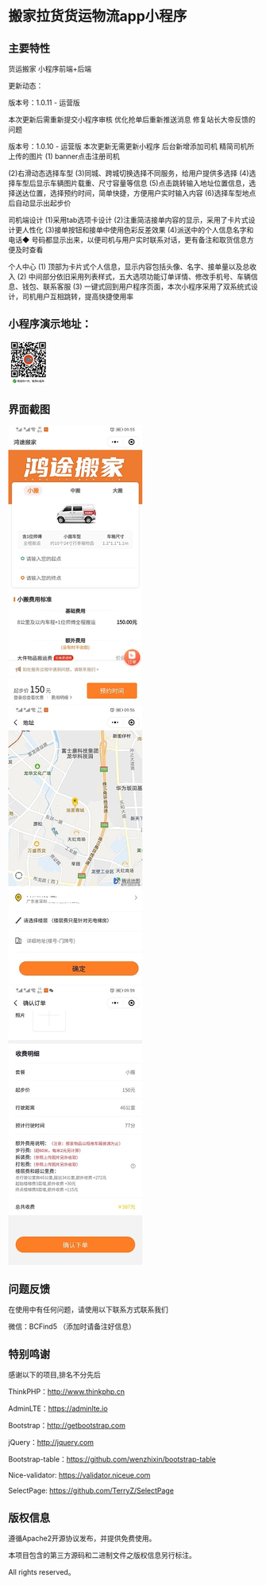 # 搬家拉货货运物流app小程序


## 主要特性

货运搬家 小程序前端+后端

更新动态：

版本号：1.0.11 - 运营版

本次更新后需重新提交小程序审核
优化抢单后重新推送消息
修复站长大帝反馈的问题

版本号：1.0.10 - 运营版
本次更新无需更新小程序
后台新增添加司机
精简司机所上传的图片
(1) banner点击注册司机

(2)右滑动态选择车型
(3)同城、跨城切换选择不同服务，给用户提供多选择
(4)选择车型后显示车辆图片载重、尺寸容量等信息
(5)点击跳转输入地址位置信息，选择送达位置，选择预约时间，简单快捷，方便用户实时输入内容
(6)选择车型地点后自动显示出起步价
 
司机端设计
(1)采用tab选项卡设计
(2)注重简洁接单内容的显示，采用了卡片式设计更人性化
(3)接单按钮和接单中使用色彩反差效果
(4)派送中的个人信息名字和电话◆ 号码都显示出来，以便司机与用户实时联系对话，更有备注和取货信息方便及时查看

个人中心
(1) 顶部为卡片式个人信息，显示内容包括头像、名字、接单量以及总收入
(2) 中间部分依旧采用列表样式，五大选项功能订单详情、修改手机号、车辆信息、钱包、联系客服
(3) 一键式回到用户程序页面，本次小程序采用了双系统式设计，司机用户互相跳转，提高快捷使用率

## 小程序演示地址：
![image](https://github.com/DOUBLE-Baller/movehouse/blob/master/img/_20200812093244.jpg?raw=true)
## 界面截图
![image](https://github.com/DOUBLE-Baller/movehouse/blob/master/img/_20200812100206.jpg?raw=true)
![image](https://github.com/DOUBLE-Baller/movehouse/blob/master/img/_20200812100149.jpg?raw=true)
![image](https://github.com/DOUBLE-Baller/movehouse/blob/master/img/_20200812100122.jpg?raw=true)

## 问题反馈

在使用中有任何问题，请使用以下联系方式联系我们

微信：BCFind5 （添加时请备注好信息）

## 特别鸣谢

感谢以下的项目,排名不分先后

ThinkPHP：http://www.thinkphp.cn

AdminLTE：https://adminlte.io

Bootstrap：http://getbootstrap.com

jQuery：http://jquery.com

Bootstrap-table：https://github.com/wenzhixin/bootstrap-table

Nice-validator: https://validator.niceue.com

SelectPage: https://github.com/TerryZ/SelectPage


## 版权信息

遵循Apache2开源协议发布，并提供免费使用。

本项目包含的第三方源码和二进制文件之版权信息另行标注。


All rights reserved。
